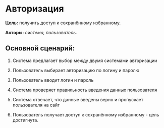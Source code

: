 # Авторизация

**Цель:** получить доступ к сохранённому избранному.

**Акторы:** *система, пользователь.*

## Основной сценарий:

1. Система предлагает выбор между двумя системами авторизации

2. Пользователь выбирает авторизацию по логину и паролю

3. Пользователь вводит логин и пароль

4. Система проверяет правильность введения данных пользователя

5. Система отвечает, что данные введены верно и пропускает пользователя на сайт

6. Пользователь получает доступ к сохранённому избранному - цель достигнута.